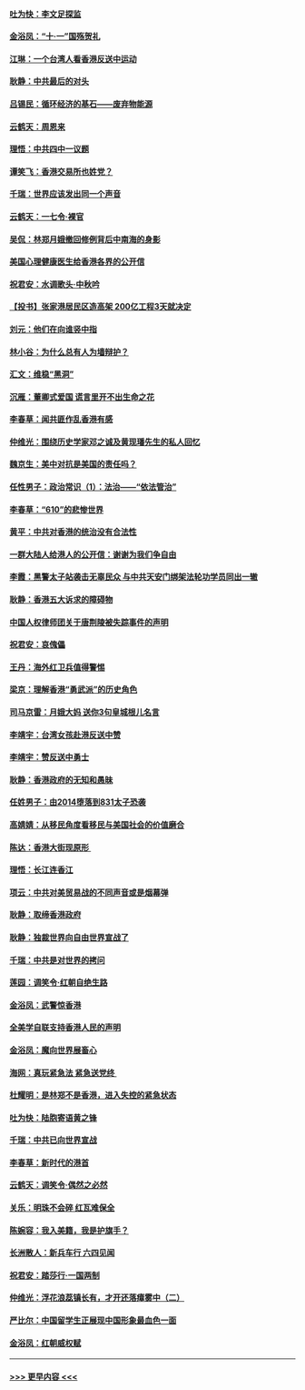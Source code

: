 #### [吐为快：李文足探监](../pages/nsc993/n11509622.md?t=09100733) 
#### [金浴凤：“十‧一”国殇贺礼](../pages/nsc993/n11509593.md?t=09100733) 
#### [江琳：一个台湾人看香港反送中运动](../pages/nsc993/n11509211.md?t=09100733) 
#### [耿静：中共最后的对头](../pages/nsc993/n11508308.md?t=09100733) 
#### [吕锡民：循环经济的基石——废弃物能源](../pages/nsc993/n11508212.md?t=09100733) 
#### [云鹤天：周恩来](../pages/nsc993/n11508055.md?t=09100733) 
#### [理悟：中共四中一议题](../pages/nsc993/n11507782.md?t=09100733) 
#### [谭笑飞：香港交易所也姓党？](../pages/nsc993/n11507753.md?t=09100733) 
#### [千瑞：世界应该发出同一个声音](../pages/nsc993/n11507290.md?t=09100733) 
#### [云鹤天：一七令‧裸官](../pages/nsc993/n11507177.md?t=09100733) 
#### [吴侃：林郑月娥撤回修例背后中南海的身影](../pages/nsc993/n11506876.md?t=09100733) 
#### [美国心理健康医生给香港各界的公开信](../pages/nsc993/n11506809.md?t=09100733) 
#### [祝君安：水调歌头‧中秋吟](../pages/nsc993/n11506758.md?t=09100733) 
#### [【投书】张家港居民区造高架 200亿工程3天就决定](../pages/nsc993/n11506682.md?t=09100733) 
#### [刘元：他们在向谁竖中指](../pages/nsc993/n11505384.md?t=09100733) 
#### [林小谷：为什么总有人为墙辩护？](../pages/nsc993/n11505226.md?t=09100733) 
#### [汇文：维稳“黑洞”](../pages/nsc993/n11504347.md?t=09100733) 
#### [沉雁：董卿式爱国 谎言里开不出生命之花](../pages/nsc993/n11503215.md?t=09100733) 
#### [李春草：闻共匪作乱香港有感](../pages/nsc993/n11503072.md?t=09100733) 
#### [仲维光：围绕历史学家邓之诚及黄现璠先生的私人回忆](../pages/nsc993/n11501330.md?t=09100733) 
#### [魏京生：美中对抗是美国的责任吗？](../pages/nsc993/n11500723.md?t=09100733) 
#### [任性男子：政治常识（1）：法治——“依法管治”](../pages/nsc993/n11500791.md?t=09100733) 
#### [李春草：“610”的悲惨世界](../pages/nsc993/n11501141.md?t=09100733) 
#### [黄平：中共对香港的统治没有合法性](../pages/nsc993/n11499473.md?t=09100733) 
#### [一群大陆人给港人的公开信：谢谢为我们争自由](../pages/nsc993/n11500402.md?t=09100733) 
#### [李霞：黑警太子站袭击无辜民众 与中共天安门绑架法轮功学员同出一辙](../pages/nsc993/n11499805.md?t=09100733) 
#### [耿静：香港五大诉求的障碍物](../pages/nsc993/n11497578.md?t=09100733) 
#### [中国人权律师团关于唐荆陵被失踪事件的声明](../pages/nsc993/n11500014.md?t=09100733) 
#### [祝君安：哀傀儡](../pages/nsc993/n11499776.md?t=09100733) 
#### [王丹：海外红卫兵值得警惕](../pages/nsc993/n11498138.md?t=09100733) 
#### [梁京：理解香港“勇武派”的历史角色](../pages/nsc993/n11498006.md?t=09100733) 
#### [司马京雷：月娥大妈  送你3句皇城根儿名言](../pages/nsc993/n11497885.md?t=09100733) 
#### [李靖宇：台湾女孩赴港反送中赞](../pages/nsc993/n11497721.md?t=09100733) 
#### [李靖宇：赞反送中勇士](../pages/nsc993/n11497452.md?t=09100733) 
#### [耿静：香港政府的无知和愚昧](../pages/nsc993/n11494238.md?t=09100733) 
#### [任姓男子：由2014堕落到831太子恐袭](../pages/nsc993/n11496683.md?t=09100733) 
#### [高婧婧：从移民角度看移民与美国社会的价值磨合](../pages/nsc993/n11495757.md?t=09100733) 
#### [陈达：香港大街现原形 ](../pages/nsc993/n11495441.md?t=09100733) 
#### [理悟：长江连香江](../pages/nsc993/n11495377.md?t=09100733) 
#### [项云：中共对美贸易战的不同声音或是烟幕弹](../pages/nsc993/n11494929.md?t=09100733) 
#### [耿静：取缔香港政府](../pages/nsc993/n11494218.md?t=09100733) 
#### [耿静：独裁世界向自由世界宣战了](../pages/nsc993/n11494190.md?t=09100733) 
#### [千瑞：中共是对世界的拷问](../pages/nsc993/n11493021.md?t=09100733) 
#### [莲园：调笑令‧红朝自绝生路](../pages/nsc993/n11493011.md?t=09100733) 
#### [金浴凤：武警惊香港](../pages/nsc993/n11492994.md?t=09100733) 
#### [全美学自联支持香港人民的声明](../pages/nsc993/n11492630.md?t=09100733) 
#### [金浴凤：魔向世界展畜心](../pages/nsc993/n11492599.md?t=09100733) 
#### [海网：真玩紧急法 紧急送党终 ](../pages/nsc993/n11492535.md?t=09100733) 
#### [杜耀明：是林郑不是香港，进入失控的紧急状态](../pages/nsc993/n11491420.md?t=09100733) 
#### [吐为快：陆胞寄语黄之锋](../pages/nsc993/n11491117.md?t=09100733) 
#### [千瑞：中共已向世界宣战](../pages/nsc993/n11490123.md?t=09100733) 
#### [李春草：新时代的港首](../pages/nsc993/n11489864.md?t=09100733) 
#### [云鹤天：调笑令·偶然之必然](../pages/nsc993/n11489701.md?t=09100733) 
#### [关乐：明珠不会碎 红瓦难保全](../pages/nsc993/n11489647.md?t=09100733) 
#### [陈婉容：我入美籍，我是护旗手？](../pages/nsc993/n11487908.md?t=09100733) 
#### [长洲散人：新兵车行 六四见闻](../pages/nsc993/n11487729.md?t=09100733) 
#### [祝君安：踏莎行‧一国两制](../pages/nsc993/n11487699.md?t=09100733) 
#### [仲维光：浮花浪蕊镇长有，才开还落瘴雾中（二）](../pages/nsc993/n11483286.md?t=09100733) 
#### [严比尔：中国留学生正展现中国形象最血色一面](../pages/nsc993/n11485145.md?t=09100733) 
#### [金浴凤：红朝威权赋](../pages/nsc993/n11485191.md?t=09100733) 

----
#### [ >>> 更早内容 <<< ](../indexes/nsc993-earlier.md)
